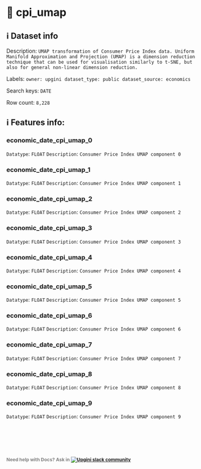 # 📖 cpi_umap 
## ℹ️ Dataset info 
Description: `UMAP transformation of Consumer Price Index data. Uniform Manifold Approximation and Projection (UMAP) is a dimension reduction technique that can be used for visualisation similarly to t-SNE, but also for general non-linear dimension reduction. ` 

Labels: ` owner: upgini ` &nbsp;` dataset_type: public ` &nbsp;` dataset_source: economics ` &nbsp;

Search keys: 
` DATE ` &nbsp;

Row count: `8,228` 

## ℹ️ Features info:

### economic_date_cpi_umap_0
`Datatype`: `FLOAT`
`Description`: `Consumer Price Index UMAP component 0`

### economic_date_cpi_umap_1
`Datatype`: `FLOAT`
`Description`: `Consumer Price Index UMAP component 1`

### economic_date_cpi_umap_2
`Datatype`: `FLOAT`
`Description`: `Consumer Price Index UMAP component 2`

### economic_date_cpi_umap_3
`Datatype`: `FLOAT`
`Description`: `Consumer Price Index UMAP component 3`

### economic_date_cpi_umap_4
`Datatype`: `FLOAT`
`Description`: `Consumer Price Index UMAP component 4`

### economic_date_cpi_umap_5
`Datatype`: `FLOAT`
`Description`: `Consumer Price Index UMAP component 5`

### economic_date_cpi_umap_6
`Datatype`: `FLOAT`
`Description`: `Consumer Price Index UMAP component 6`

### economic_date_cpi_umap_7
`Datatype`: `FLOAT`
`Description`: `Consumer Price Index UMAP component 7`

### economic_date_cpi_umap_8
`Datatype`: `FLOAT`
`Description`: `Consumer Price Index UMAP component 8`

### economic_date_cpi_umap_9
`Datatype`: `FLOAT`
`Description`: `Consumer Price Index UMAP component 9`


<br/><br/>
---
<span style="color:grey;font-weight:700;font-size:12px">
    Need help with Docs? Ask in
    <a href="https://4mlg.short.gy/join-upgini-community">
        <img alt="Upgini slack community" src="https://img.shields.io/badge/slack-@upgini-orange.svg?logo=slack">
    </a>
</span>